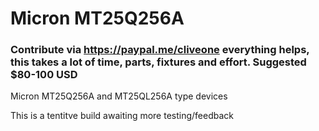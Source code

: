 # Micron MT25Q256A
### Contribute via   https://paypal.me/cliveone  everything helps, this takes a lot of time, parts, fixtures and effort. Suggested $80-100 USD

Micron MT25Q256A and MT25QL256A type devices

This is a tentitve build awaiting more testing/feedback

